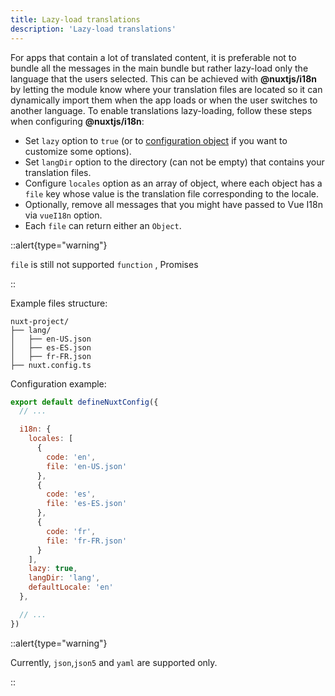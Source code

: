 ```yaml
---
title: Lazy-load translations
description: 'Lazy-load translations'
---
```


For apps that contain a lot of translated content, it is preferable not to bundle all the messages in the main bundle but rather lazy-load only the language that the users selected.
This can be achieved with **@nuxtjs/i18n** by letting the module know where your translation files are located so it can dynamically import them when the app loads or when the user switches to another language.
To enable translations lazy-loading, follow these steps when configuring **@nuxtjs/i18n**:

- Set `lazy` option to `true` (or to [configuration object](#lazy-configuration-options) if you want to customize some options).
- Set `langDir` option to the directory (can not be empty) that contains your translation files.
- Configure `locales` option as an array of object, where each object has a `file` key whose value is the translation file corresponding to the locale.
- Optionally, remove all messages that you might have passed to Vue I18n via `vueI18n` option.
- Each `file` can return either an `Object`.

::alert{type="warning"}

`file` is still not supported `function` , Promises

::


Example files structure:

```
nuxt-project/
├── lang/
│   ├── en-US.json
│   ├── es-ES.json
│   ├── fr-FR.json
├── nuxt.config.ts
```

Configuration example:

```js {}[nuxt.config.ts]
export default defineNuxtConfig({
  // ...

  i18n: {
    locales: [
      {
        code: 'en',
        file: 'en-US.json'
      },
      {
        code: 'es',
        file: 'es-ES.json'
      },
      {
        code: 'fr',
        file: 'fr-FR.json'
      }
    ],
    lazy: true,
    langDir: 'lang',
    defaultLocale: 'en'
  },

  // ...
})
```

::alert{type="warning"}

Currently, `json`,`json5` and `yaml` are supported only.

::
